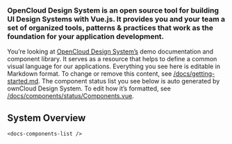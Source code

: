 ### OpenCloud Design System is an open source tool for building UI Design Systems with Vue.js. It provides you and your team a set of organized tools, patterns & practices that work as the foundation for your application development.

You’re looking at [OpenCloud Design System’s](https://opencloud.design/) demo documentation and component library. It serves as a resource that helps to define a common visual language for our applications. Everything you see here is editable in Markdown format. To change or remove this content, see [/docs/getting-started.md](https://github.com/owncloud/owncloud-design-system/blob/master/docs/getting-started.md). The component status list you see below is auto generated by ownCloud Design System. To edit how it’s formatted, see [/docs/components/status/Components.vue](https://github.com/owncloud/owncloud-design-system/blob/master/docs/components/status/Components.vue).

## System Overview

```
<docs-components-list />
```
